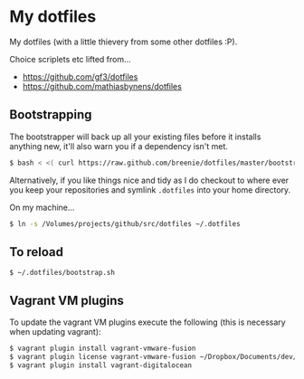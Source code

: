 # My dotfiles

My dotfiles (with a little thievery from some other dotfiles :P).

Choice scriplets etc lifted from...

* https://github.com/gf3/dotfiles
* https://github.com/mathiasbynens/dotfiles

## Bootstrapping

The bootstrapper will back up all your existing files before it installs anything new, it'll also warn you if a dependency isn't met.

```bash
$ bash < <( curl https://raw.github.com/breenie/dotfiles/master/bootstrap.sh )
```

Alternatively, if you like things nice and tidy as I do checkout to where ever you keep your repositories and
symlink ```.dotfiles``` into your home directory.

On my machine...

```bash
$ ln -s /Volumes/projects/github/src/dotfiles ~/.dotfiles
```

## To reload

```
$ ~/.dotfiles/bootstrap.sh
```

## Vagrant VM plugins

To update the vagrant VM plugins execute the following (this is necessary when updating vagrant):

```sh
$ vagrant plugin install vagrant-vmware-fusion
$ vagrant plugin license vagrant-vmware-fusion ~/Dropbox/Documents/dev/licences/vagrant/license.lic
$ vagrant plugin install vagrant-digitalocean
```
